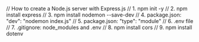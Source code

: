 // How to create a Node.js server with Express.js
// 1. npm init -y
// 2. npm install express
// 3. npm install nodemon --save-dev
// 4. package.json: "dev": "nodemon index.js"
// 5. package.json: "type": "module"
// 6. .env file
// 7. .gitignore: node_modules and .env
// 8. npm install cors
// 9. npm install dotenv